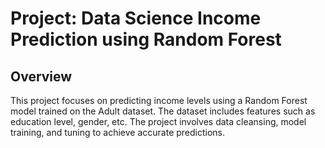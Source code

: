 # Project: Data Science Income Prediction using Random Forest

## Overview
This project focuses on predicting income levels using a Random Forest model trained on the Adult dataset. The dataset includes features such as education level, gender, etc. 
The project involves data cleansing, model training, and tuning to achieve accurate predictions.
